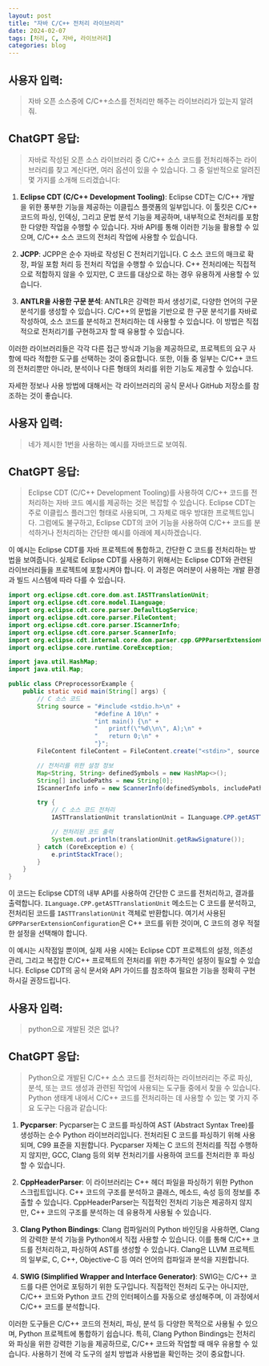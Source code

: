 ```yaml
---
layout: post
title: "자바 C/C++ 전처리 라이브러리"
date: 2024-02-07
tags: [처리, C, 자바, 라이브러리]
categories: blog
---
```


## 사용자 입력:
> 자바 오픈 소스중에 C/C++소스를 전처리만 해주는 라이브러리가 있는지 알려줘.

## ChatGPT 응답:
> 자바로 작성된 오픈 소스 라이브러리 중 C/C++ 소스 코드를 전처리해주는 라이브러리를 찾고 계신다면, 여러 옵션이 있을 수 있습니다. 그 중 일반적으로 알려진 몇 가지를 소개해 드리겠습니다:

1. **Eclipse CDT (C/C++ Development Tooling)**: Eclipse CDT는 C/C++ 개발을 위한 풍부한 기능을 제공하는 이클립스 플랫폼의 일부입니다. 이 툴킷은 C/C++ 코드의 파싱, 인덱싱, 그리고 문법 분석 기능을 제공하며, 내부적으로 전처리를 포함한 다양한 작업을 수행할 수 있습니다. 자바 API를 통해 이러한 기능을 활용할 수 있으며, C/C++ 소스 코드의 전처리 작업에 사용할 수 있습니다.

2. **JCPP**: JCPP은 순수 자바로 작성된 C 전처리기입니다. C 소스 코드의 매크로 확장, 파일 포함 처리 등 전처리 작업을 수행할 수 있습니다. C++ 전처리에는 직접적으로 적합하지 않을 수 있지만, C 코드를 대상으로 하는 경우 유용하게 사용할 수 있습니다.

3. **ANTLR을 사용한 구문 분석**: ANTLR은 강력한 파서 생성기로, 다양한 언어의 구문 분석기를 생성할 수 있습니다. C/C++의 문법을 기반으로 한 구문 분석기를 자바로 작성하여, 소스 코드를 분석하고 전처리하는 데 사용할 수 있습니다. 이 방법은 직접적으로 전처리기를 구현하고자 할 때 유용할 수 있습니다.

이러한 라이브러리들은 각각 다른 접근 방식과 기능을 제공하므로, 프로젝트의 요구 사항에 따라 적합한 도구를 선택하는 것이 중요합니다. 또한, 이들 중 일부는 C/C++ 코드의 전처리뿐만 아니라, 분석이나 다른 형태의 처리를 위한 기능도 제공할 수 있습니다. 

자세한 정보나 사용 방법에 대해서는 각 라이브러리의 공식 문서나 GitHub 저장소를 참조하는 것이 좋습니다.

## 사용자 입력:
> 네가 제시한 1번을 사용하는 예시를 자바코드로 보여줘.

## ChatGPT 응답:
> Eclipse CDT (C/C++ Development Tooling)를 사용하여 C/C++ 코드를 전처리하는 자바 코드 예시를 제공하는 것은 복잡할 수 있습니다. Eclipse CDT는 주로 이클립스 플러그인 형태로 사용되며, 그 자체로 매우 방대한 프로젝트입니다. 그럼에도 불구하고, Eclipse CDT의 코어 기능을 사용하여 C/C++ 코드를 분석하거나 전처리하는 간단한 예시를 아래에 제시하겠습니다.

이 예시는 Eclipse CDT를 자바 프로젝트에 통합하고, 간단한 C 코드를 전처리하는 방법을 보여줍니다. 실제로 Eclipse CDT를 사용하기 위해서는 Eclipse CDT와 관련된 라이브러리들을 프로젝트에 포함시켜야 합니다. 이 과정은 여러분이 사용하는 개발 환경과 빌드 시스템에 따라 다를 수 있습니다.

```java
import org.eclipse.cdt.core.dom.ast.IASTTranslationUnit;
import org.eclipse.cdt.core.model.ILanguage;
import org.eclipse.cdt.core.parser.DefaultLogService;
import org.eclipse.cdt.core.parser.FileContent;
import org.eclipse.cdt.core.parser.IScannerInfo;
import org.eclipse.cdt.core.parser.ScannerInfo;
import org.eclipse.cdt.internal.core.dom.parser.cpp.GPPParserExtensionConfiguration;
import org.eclipse.core.runtime.CoreException;

import java.util.HashMap;
import java.util.Map;

public class CPreprocessorExample {
    public static void main(String[] args) {
        // C 소스 코드
        String source = "#include <stdio.h>\n" +
                        "#define A 10\n" +
                        "int main() {\n" +
                        "   printf(\"%d\\n\", A);\n" +
                        "   return 0;\n" +
                        "}";
        FileContent fileContent = FileContent.create("<stdin>", source.toCharArray());

        // 전처리를 위한 설정 정보
        Map<String, String> definedSymbols = new HashMap<>();
        String[] includePaths = new String[0];
        IScannerInfo info = new ScannerInfo(definedSymbols, includePaths);

        try {
            // C 소스 코드 전처리
            IASTTranslationUnit translationUnit = ILanguage.CPP.getASTTranslationUnit(fileContent, info, null, null, ILanguage.OPTION_IS_SOURCE_UNIT, new DefaultLogService());

            // 전처리된 코드 출력
            System.out.println(translationUnit.getRawSignature());
        } catch (CoreException e) {
            e.printStackTrace();
        }
    }
}
```

이 코드는 Eclipse CDT의 내부 API를 사용하여 간단한 C 코드를 전처리하고, 결과를 출력합니다. `ILanguage.CPP.getASTTranslationUnit` 메소드는 C 코드를 분석하고, 전처리된 코드를 `IASTTranslationUnit` 객체로 반환합니다. 여기서 사용된 `GPPParserExtensionConfiguration`은 C++ 코드를 위한 것이며, C 코드의 경우 적절한 설정을 선택해야 합니다.

이 예시는 시작점일 뿐이며, 실제 사용 시에는 Eclipse CDT 프로젝트의 설정, 의존성 관리, 그리고 복잡한 C/C++ 프로젝트의 전처리를 위한 추가적인 설정이 필요할 수 있습니다. Eclipse CDT의 공식 문서와 API 가이드를 참조하여 필요한 기능을 정확히 구현하시길 권장드립니다.

## 사용자 입력:
> python으로 개발된 것은 없나?

## ChatGPT 응답:
> Python으로 개발된 C/C++ 소스 코드를 전처리하는 라이브러리는 주로 파싱, 분석, 또는 코드 생성과 관련된 작업에 사용되는 도구들 중에서 찾을 수 있습니다. Python 생태계 내에서 C/C++ 코드를 전처리하는 데 사용할 수 있는 몇 가지 주요 도구는 다음과 같습니다:

1. **Pycparser**: Pycparser는 C 코드를 파싱하여 AST (Abstract Syntax Tree)를 생성하는 순수 Python 라이브러리입니다. 전처리된 C 코드를 파싱하기 위해 사용되며, C99 표준을 지원합니다. Pycparser 자체는 C 코드의 전처리를 직접 수행하지 않지만, GCC, Clang 등의 외부 전처리기를 사용하여 코드를 전처리한 후 파싱할 수 있습니다.

2. **CppHeaderParser**: 이 라이브러리는 C++ 헤더 파일을 파싱하기 위한 Python 스크립트입니다. C++ 코드의 구조를 분석하고 클래스, 메소드, 속성 등의 정보를 추출할 수 있습니다. CppHeaderParser는 직접적인 전처리 기능은 제공하지 않지만, C++ 코드의 구조를 분석하는 데 유용하게 사용될 수 있습니다.

3. **Clang Python Bindings**: Clang 컴파일러의 Python 바인딩을 사용하면, Clang의 강력한 분석 기능을 Python에서 직접 사용할 수 있습니다. 이를 통해 C/C++ 코드를 전처리하고, 파싱하여 AST를 생성할 수 있습니다. Clang은 LLVM 프로젝트의 일부로, C, C++, Objective-C 등 여러 언어의 컴파일과 분석을 지원합니다.

4. **SWIG (Simplified Wrapper and Interface Generator)**: SWIG는 C/C++ 코드를 다른 언어로 포팅하기 위한 도구입니다. 직접적인 전처리 도구는 아니지만, C/C++ 코드와 Python 코드 간의 인터페이스를 자동으로 생성해주며, 이 과정에서 C/C++ 코드를 분석합니다.

이러한 도구들은 C/C++ 코드의 전처리, 파싱, 분석 등 다양한 목적으로 사용될 수 있으며, Python 프로젝트에 통합하기 쉽습니다. 특히, Clang Python Bindings는 전처리와 파싱을 위한 강력한 기능을 제공하므로, C/C++ 코드와 작업할 때 매우 유용할 수 있습니다. 사용하기 전에 각 도구의 설치 방법과 사용법을 확인하는 것이 중요합니다.

